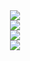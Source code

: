 <div align="center">
	<a href="https://discord.com/users/205984221859151873" >  
  		<img src="https://lanyard-profile-readme.vercel.app/api/205984221859151873/?idleMessage=Being lazy as frick, not doing anything."  />  
	</a>  
</div>
<div align="center">
	<a href="http://joerkig.com" >  
  		<img src="https://github-readme-stats.vercel.app/api?username=joerkig&show_icons=true&count_private=true&custom_title=joerkig's GitHub Stats&theme=react" />  
	</a>
</div>
<div align="center">
	<a href="http://joerkig.com" >  
  		<img src="https://github-readme-stats.vercel.app/api/top-langs/?username=joerkig&langs_count=10&theme=react" />  
	</a>
</div>
<div align="center">
	<a href="https://hits.seeyoufarm.com">
		<img src="https://hits.link/hits?url=https%3A%2F%2Fgithub.com%2Fjoerkig"/>
	</a>
</div>
